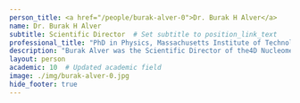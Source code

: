 ```yaml
---
person_title: <a href="/people/burak-alver-0">Dr. Burak H Alver</a>
name: Dr. Burak H Alver
subtitle: Scientific Director  # Set subtitle to position_link_text
professional_title: "PhD in Physics, Massachusetts Institute of Technology, Scientific Director, 4DN DCIC and CGAP (2010-2021), Head of Data Science, Cystic Fibrosis Foundation"
description: "Burak Alver was the Scientific Director of the4D Nucleome Data Coordination and Integration Centerand the co-Director of the Clinical Genome Analysis Platform (CGAP), overseeing the bioinformatics and infrastructure development of the two projects.Before that, he was a Research Fellow in the lab, working on various problems in epigenetic regulation of transcription. His main interests involve enhancer malfunction in cancer and the role of 3D chromatin structure in gene regulation.And before that, he completed his PhD in experimental high energy physics at MIT. His research involved computational analysis of data collected at the Relativistic Heavy Ion Collider at Brookhaven National Laboratory."
layout: person
academic: 10  # Updated academic field
image: ./img/burak-alver-0.jpg
hide_footer: true
---
```

